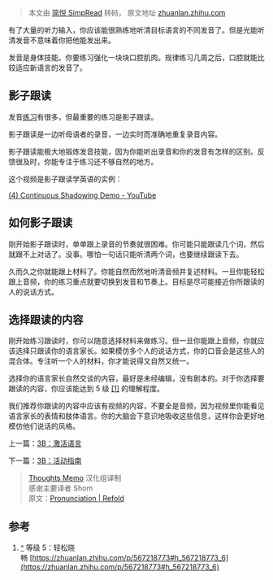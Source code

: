 > 本文由 [简悦 SimpRead](http://ksria.com/simpread/) 转码， 原文地址 [zhuanlan.zhihu.com](https://zhuanlan.zhihu.com/p/580682047?utm_id=0)

有了大量的听力输入，你应该能很熟练地听清目标语言的不同发音了。但是光能听清发音不意味着你把他能发出来。

发音是身体技能。你要练习强化一块块口腔肌肉。规律练习几周之后，口腔就能比较适应新语言的发音了。

影子跟读
----

发音[练习](https://refold.la/roadmap/stage-3/b/pronunciation-training)有很多，但最重要的练习是影子跟读。

影子跟读是一边听母语者的录音，一边实时而准确地重复录音内容。

影子跟读能极大地锻炼发音技能，因为你能听出录音和你的发音有怎样的区别。反馈很及时，你能专注于练习还不够自然的地方。

这个视频是影子跟读学英语的实例：

[(4) Continuous Shadowing Demo - YouTube](https://www.youtube.com/watch?v=Kn94FOy3jBk)

如何影子跟读
------

刚开始影子跟读时，单单跟上录音的节奏就很困难。你可能只能跟读几个词，然后就跟不上对话了。没事。哪怕一句话只能听清两个词，也要继续跟读下去。

久而久之你就能跟上材料了。你能自然而然地听清音频并复述材料。一旦你能轻松跟上音频，你的练习重点就要切换到发音和节奏上。目标是尽可能接近你所跟读的人的说话方式。

选择跟读的内容
-------

刚开始练习跟读时，你可以随意选择材料来做练习。但一旦你能跟上音频，你就应该选择只跟读你的语言家长。如果模仿多个人的说话方式，你的口音会是这些人的混合体。专注听一个人的材料，你才能说得又自然又统一。

选择你的语言家长自然交谈的内容，最好是未经编辑，没有剧本的。对于你选择要跟读的内容，你应该能达到 5 级 [[1]](#ref_1) 的理解程度。

我们推荐你跟读的内容中应该有视频的内容，不要全是音频，因为视频里你能看见语言家长的表情和肢体语言。你的大脑会下意识地吸收这些信息，这样你会更好地模仿他们说话的风格。

上一篇：[3B：激活语言](https://zhuanlan.zhihu.com/p/579995057)

下一篇：[3B：活动指南](https://zhuanlan.zhihu.com/p/584034158)

> [Thoughts Memo](http://paratranz.cn/projects/3131) 汉化组译制  
> 感谢主要译者 Shom  
> 原文：[Pronunciation | Refold](https://refold.la/simplified/stage-3/b/pronunciation)

参考
--

1.  [^](#ref_1_0) 等级 5：轻松晓畅 [https://zhuanlan.zhihu.com/p/567218773#h_567218773_6](https://zhuanlan.zhihu.com/p/567218773#h_567218773_6)